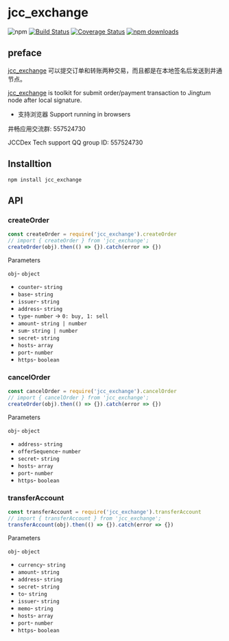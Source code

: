 # jcc_exchange

![npm](https://img.shields.io/npm/v/jcc_exchange.svg)
[![Build Status](https://travis-ci.com/JCCDex/jcc_exchange.svg?branch=master)](https://travis-ci.com/JCCDex/jcc_exchange)
[![Coverage Status](https://coveralls.io/repos/github/JCCDex/jcc_exchange/badge.svg?branch=master)](https://coveralls.io/github/JCCDex/jcc_exchange?branch=master)
[![npm downloads](https://img.shields.io/npm/dm/jcc_exchange.svg)](http://npm-stat.com/charts.html?package=jcc_exchange)

## preface

[jcc_exchange](https://github.com/JCCDex/jcc_exchange) 可以提交订单和转账两种交易，而且都是在本地签名后发送到井通节点。

[jcc_exchange](https://github.com/JCCDex/jcc_exchange) is toolkit for submit order/payment transaction to Jingtum node after local signature.

* 支持浏览器 Support running in browsers

井畅应用交流群: 557524730

JCCDex Tech support QQ group ID: 557524730

## Installtion

```shell
npm install jcc_exchange
```

## API

### createOrder

```javascript
const createOrder = require('jcc_exchange').createOrder
// import { createOrder } from 'jcc_exchange';
createOrder(obj).then(() => {}).catch(error => {})
```

Parameters

`obj`- `object`

* `counter`- `string`
* `base`- `string`
* `issuer`- `string`
* `address`- `string`
* `type`- `number` -> `0: buy, 1: sell`
* `amount`- `string | number`
* `sum`- `string | number`
* `secret`- `string`
* `hosts`- `array`
* `port`- `number`
* `https`- `boolean`

### cancelOrder

```javascript
const cancelOrder = require('jcc_exchange').cancelOrder
// import { cancelOrder } from 'jcc_exchange';
createOrder(obj).then(() => {}).catch(error => {})
```

Parameters

`obj`- `object`

* `address`- `string`
* `offerSequence`- `number`
* `secret`- `string`
* `hosts`- `array`
* `port`- `number`
* `https`- `boolean`

### transferAccount

```javascript
const transferAccount = require('jcc_exchange').transferAccount
// import { transferAccount } from 'jcc_exchange';
transferAccount(obj).then(() => {}).catch(error => {})
```

Parameters

`obj`- `object`

* `currency`- `string`
* `amount`- `string`
* `address`- `string`
* `secret`- `string`
* `to`- `string`
* `issuer`- `string`
* `memo`- `string`
* `hosts`- `array`
* `port`- `number`
* `https`- `boolean`